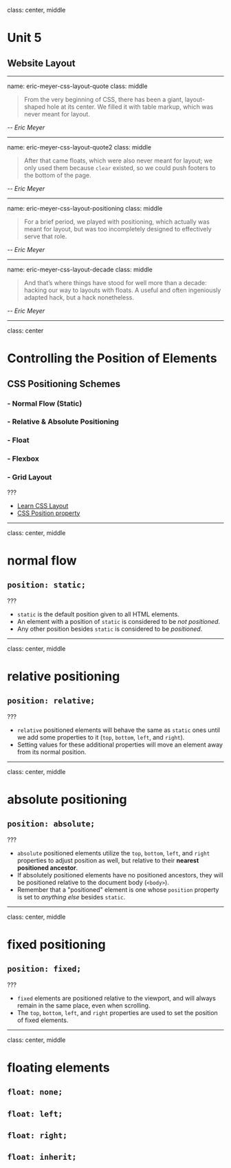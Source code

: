 class: center, middle

# Unit 5
## Website Layout

---

name: eric-meyer-css-layout-quote
class: middle

> From the very beginning of CSS, there has been a giant, layout-shaped hole at its center. We filled it with <span>table markup</span>, which was never meant for layout.

<cite>-- Eric Meyer</cite>

---

name: eric-meyer-css-layout-quote2
class: middle

> After that came <span>floats</span>, which were also <span>never meant for layout</span>; we only used them because `clear` existed, so we could push footers to the bottom of the page.

<cite>-- Eric Meyer</cite>

---

name: eric-meyer-css-layout-positioning
class: middle

> For a brief period, we played with <span>positioning</span>, which <span>actually was meant for layout</span>, but was too incompletely designed to effectively serve that role.

<cite>-- Eric Meyer</cite>

---

name: eric-meyer-css-layout-decade
class: middle

> And that’s where things have stood for well <span>more than a decade: hacking our way to layouts with floats</span>. A useful and often ingeniously adapted hack, but a hack nonetheless.

<cite>-- Eric Meyer</cite>

---

class: center

# Controlling the Position of Elements
## CSS Positioning Schemes

### - Normal Flow (Static)
### - Relative & Absolute Positioning
### - Float
### - Flexbox
### - Grid Layout

???

* [Learn CSS Layout](http://learnlayout.com)
* [CSS Position property](https://css-tricks.com/almanac/properties/p/position/)

---

class: center, middle

# normal flow
## `position: static;`

???

* `static` is the default position given to all HTML elements.
* An element with a position of `static` is considered to be _not positioned_.
* Any other position besides `static` is considered to be _positioned_.

---

class: center, middle

# relative positioning
## `position: relative;`

???

* `relative` positioned elements will behave the same as `static` ones until we add some properties to it (`top`, `bottom`, `left`, and `right`).
* Setting values for these additional properties will move an element away from its normal position.

---

class: center, middle

# absolute positioning
## `position: absolute;`

???

* `absolute` positioned elements utilize the `top`, `bottom`, `left`, and `right` properties to adjust position as well, but relative to their **nearest positioned ancestor**.
* If absolutely positioned elements have no positioned ancestors, they will be positioned relative to the document body (`<body>`).
* Remember that a "positioned" element is one whose `position` property is set to _anything else_ besides `static`.

---

class: center, middle

# fixed positioning
## `position: fixed;`

???

* `fixed` elements are positioned relative to the viewport, and will always remain in the same place, even when scrolling.
* The `top`, `bottom`, `left`, and `right` properties are used to set the position of fixed elements.

---

class: center, middle

# floating elements
## `float: none;`
## `float: left;`
## `float: right;`
## `float: inherit;`
